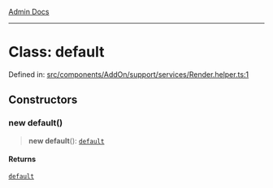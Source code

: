 [Admin Docs](/)

***

# Class: default

Defined in: [src/components/AddOn/support/services/Render.helper.ts:1](https://github.com/Aad1tya27/talawa-admin/blob/dd4a08e622d0fa38bcf9758a530e8cdf917dbac8/src/components/AddOn/support/services/Render.helper.ts#L1)

## Constructors

### new default()

> **new default**(): [`default`](default.md)

#### Returns

[`default`](default.md)

